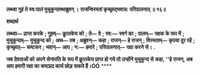 **लब्ध्वा गुहं ते स्व:पालं मुचुकुन्दमथाब्रुवन् ।** **राजन्विरमतां कृच्छ्राद्भवान्न: परिपालनात् ॥ १६॥** 

**शब्दार्थ** 

**लब्ध्वा—** **प्राप्त करके** **; गुहम्—** **काॢतकेय को** **; ते—** **वे** **; स्व:—** **स्वर्ग का** **; पालम्—** **रक्षक के रूप में** **; मुचुकुन्दम्—** **मुचुकुन्द को** **;** **अथ—** **तब** **; अब्रुवन्—** **कहा** **; राजन्—** **हे राजन्** **; विरमताम्—** **कृपया दूर रहें** **; कृच्छ्रात्—** **कष्टकर** **; भवान्—** **आप** **; न:—** **हमारे** **;** **परिपालनात्—** **रक्षा करने से।** **.** 

**जब देवताओं को अपने सेनापति के रूप में काॢतकेय प्राप्त हो गये तो उन्होंने मुचुकुन्द से** **कहा, ''हे राजन्, अब आप हमारी रक्षा का कष्टप्रद कार्य छोड़ सकते हैं।ÓÓ** **** 